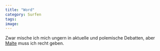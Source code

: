 ```yaml
---
title: "Word"
category: Surfen
tags: 
image: 
---
```


Zwar mische ich mich ungern in aktuelle und polemische Debatten, aber [Malte](http://www.spreeblick.com/2007/10/10/eva-herman/) muss ich recht geben.
